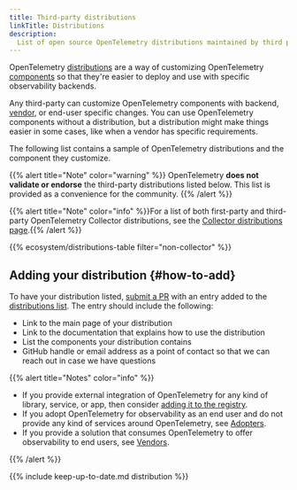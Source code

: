 ```yaml
---
title: Third-party distributions
linkTitle: Distributions
description:
  List of open source OpenTelemetry distributions maintained by third parties.
---
```


OpenTelemetry [distributions] are a way of customizing OpenTelemetry
[components] so that they're easier to deploy and use with specific
observability backends.

Any third-party can customize OpenTelemetry components with backend, [vendor],
or end-user specific changes. You can use OpenTelemetry components without a
distribution, but a distribution might make things easier in some cases, like
when a vendor has specific requirements.

The following list contains a sample of OpenTelemetry distributions and the
component they customize.

{{% alert title="Note" color="warning" %}} OpenTelemetry **does not validate or
endorse** the third-party distributions listed below. This list is provided as a
convenience for the community. {{% /alert %}}

{{% alert title="Note" color="info" %}}For a list of both first-party and
third-party OpenTelemetry Collector distributions, see the
[Collector distributions page](/docs/collector/distributions/).{{% /alert %}}

{{% ecosystem/distributions-table filter="non-collector" %}}

## Adding your distribution {#how-to-add}

To have your distribution listed, [submit a PR] with an entry added to the
[distributions list]. The entry should include the following:

- Link to the main page of your distribution
- Link to the documentation that explains how to use the distribution
- List the components your distribution contains
- GitHub handle or email address as a point of contact so that we can reach out
  in case we have questions

{{% alert title="Notes" color="info" %}}

- If you provide external integration of OpenTelemetry for any kind of library,
  service, or app, then consider
  [adding it to the registry](/ecosystem/registry/adding).
- If you adopt OpenTelemetry for observability as an end user and do not provide
  any kind of services around OpenTelemetry, see
  [Adopters](/ecosystem/adopters).
- If you provide a solution that consumes OpenTelemetry to offer observability
  to end users, see [Vendors](/ecosystem/vendors).

{{% /alert %}}

[submit a PR]: /docs/contributing/pull-requests/

{{% include keep-up-to-date.md distribution %}}

[components]: /docs/concepts/components/
[distributions]: /docs/concepts/distributions/
[distributions list]:
  https://github.com/open-telemetry/opentelemetry.io/tree/main/data/ecosystem/distributions.yaml
[vendor]: ../vendors/
